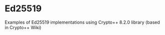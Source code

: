 # Ed25519

Examples of Ed25519 implementations using Crypto++ 8.2.0 library (based in Crypto++ Wiki)


